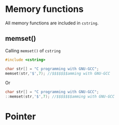 # Memory functions

All memory functions are included in ``cstring``.

## memset()

Calling ``memset()`` of ``cstring``

```cpp 
#include <cstring>

char str[] = "C programming with GNU-GCC";
memset(str,'$',7); //$$$$$$$amming with GNU-GCC
```

Or

```cpp
char str[] = "C programming with GNU-GCC";
::memset(str,'$',7); //$$$$$$$amming with GNU-GCC
```

# Pointer
